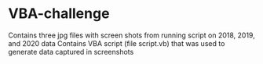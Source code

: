 # VBA-challenge
Contains three jpg files with screen shots from running script on 2018, 2019, and 2020 data
Contains VBA script (file script.vb) that was used to generate data captured in screenshots 
